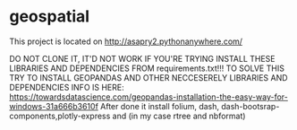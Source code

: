 # geospatial
This project is located on http://asapry2.pythonanywhere.com/

DO NOT CLONE IT, IT'D NOT WORK IF YOU'RE TRYING INSTALL THESE LIBRARIES AND DEPENDENCIES FROM  requirements.txt!!! 
TO SOLVE THIS TRY TO INSTALL GEOPANDAS AND OTHER NECCESERELY LIBRARIES AND DEPENDENCIES
INFO IS HERE: https://towardsdatascience.com/geopandas-installation-the-easy-way-for-windows-31a666b3610f
After done it install folium, dash, dash-bootsrap-components,plotly-express and (in my case rtree and nbformat)
